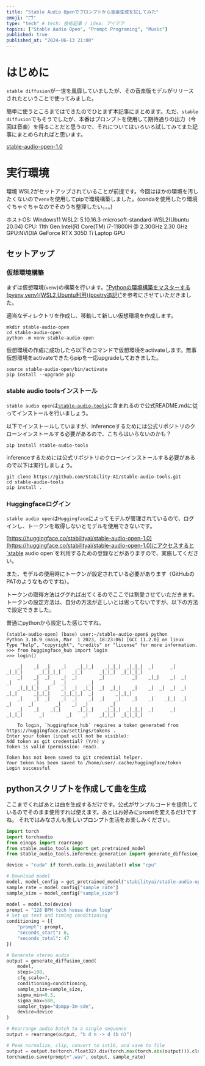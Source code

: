 ```yaml
---
title: "Stable Audio Openでプロンプトから音楽生成を試してみた"
emoji: "🗂"
type: "tech" # tech: 技術記事 / idea: アイデア
topics: ["Stable Audio Open", "Prompt Programing", "Music"]
published: true
published_at: "2024-06-13 21:00"
---
```

# はじめに
`stable diffusion`が一世を風靡していましたが、その音楽版モデルがリリースされたということで使ってみました。

簡単に使うところまではできたのでひとまず本記事にまとめます。ただ、`stable diffusion`でもそうでしたが、本番はプロンプトを使用して期待通りの出力（今回は音楽）を得ることだと思うので、それについてはいろいろ試してみてまた記事にまとめられればと思います。

[stable-audio-open-1.0](https://huggingface.co/stabilityai/stable-audio-open-1.0)

# 実行環境
環境
WSL2がセットアップされていることが前提です。今回はほかの環境を汚したくないので`venv`を使用してpipで環境構築しました。(condaを使用したり環境ぐちゃぐちゃなのでそのうち整理したい。。。)

ホストOS: Windows11
WSL2: 5.10.16.3-microsoft-standard-WSL2(Ubuntu 20.04)
CPU: 11th Gen Intel(R) Core(TM) i7-11800H @ 2.30GHz 2.30 GHz
GPU:NVIDIA GeForce RTX 3050 Ti Laptop GPU

## セットアップ
### 仮想環境構築
まずは仮想環境(`venv`)の構築を行います。["Pythonの環境構築をマスターする(pyenv,venv)(WSL2,Ubuntu利用)(poetry追記)"](https://zenn.dev/tigrebiz/articles/2822fb4de256d8)を参考にさせていただきました。

適当なディレクトリを作成し、移動して新しい仮想環境を作成します。
```
mkdir stable-audio-open
cd stable-audio-open
python -m venv stable-audio-open
```

仮想環境の作成に成功したら以下のコマンドで仮想環境をactivateします。無事仮想環境をactivateできたらpipを一応upgradeしておきました。
```
source stable-audio-open/bin/activate
pip install --upgrade pip
```

### stable audio toolsインストール
`stable audio open`は[`stable-audio-tools`](https://github.com/Stability-AI/stable-audio-tools)に含まれるので公式README.mdに従ってインストールを行いましょう。

以下でインストールしていますが、inferenceするためには公式リポジトリのクローンインストールする必要があるので、こちらはいらないのかも？
```
pip install stable-audio-tools
```
inferenceするためには公式リポジトリのクローンインストールする必要があるので以下は実行しましょう。
```
git clone https://github.com/Stability-AI/stable-audio-tools.git
cd stable-audio-tools
pip install .
```

### Huggingfaceログイン
`stable audio open`は`Huggingface`によってモデルが管理されているので、ログインし、トークンを取得しないとモデルを使用できないです。

[https://huggingface.co/stabilityai/stable-audio-open-1.0](https://huggingface.co/stabilityai/stable-audio-open-1.0)にアクセスすると`stable audio open`を利用するための登録などがありますので、実施してください。

また、モデルの使用時にトークンが設定されている必要があります（GitHubのPATのようなものですね）。

トークンの取得方法はググれば出てくるのでここでは割愛させていただきます。トークンの設定方法は、自分の方法が正しいとは思ってないですが、以下の方法で設定できました。

普通にpythonから設定した感じですね。

```
(stable-audio-open) (base) user:~/stable-audio-open$ python
Python 3.10.9 (main, Mar  1 2023, 18:23:06) [GCC 11.2.0] on linux
Type "help", "copyright", "credits" or "license" for more information.
>>> from huggingface_hub import login
>>> login()

    _|    _|  _|    _|    _|_|_|    _|_|_|  _|_|_|  _|      _|    _|_|_|      _|_|_|_|    _|_|      _|_|_|  _|_|_|_|
    _|    _|  _|    _|  _|        _|          _|    _|_|    _|  _|            _|        _|    _|  _|        _|
    _|_|_|_|  _|    _|  _|  _|_|  _|  _|_|    _|    _|  _|  _|  _|  _|_|      _|_|_|    _|_|_|_|  _|        _|_|_|
    _|    _|  _|    _|  _|    _|  _|    _|    _|    _|    _|_|  _|    _|      _|        _|    _|  _|        _|
    _|    _|    _|_|      _|_|_|    _|_|_|  _|_|_|  _|      _|    _|_|_|      _|        _|    _|    _|_|_|  _|_|_|_|

    To login, `huggingface_hub` requires a token generated from https://huggingface.co/settings/tokens .
Enter your token (input will not be visible):
Add token as git credential? (Y/n) y
Token is valid (permission: read).

Token has not been saved to git credential helper.
Your token has been saved to /home/user/.cache/huggingface/token
Login successful
```

## pythonスクリプトを作成して曲を生成
ここまでくればあとは曲を生成するだけです。公式がサンプルコードを提供しているのでそのまま使用すれば使えます。あとはお好みにpromtを変えるだけですね。
それではみなさんも楽しいプロンプト生活をお楽しみください。

```python
import torch
import torchaudio
from einops import rearrange
from stable_audio_tools import get_pretrained_model
from stable_audio_tools.inference.generation import generate_diffusion_cond

device = "cuda" if torch.cuda.is_available() else "cpu"

# Download model
model, model_config = get_pretrained_model("stabilityai/stable-audio-open-1.0")
sample_rate = model_config["sample_rate"]
sample_size = model_config["sample_size"]

model = model.to(device)
prompt = "128 BPM tech house drum loop"
# Set up text and timing conditioning
conditioning = [{
    "prompt": prompt,
    "seconds_start": 0, 
    "seconds_total": 47
}]

# Generate stereo audio
output = generate_diffusion_cond(
    model,
    steps=100,
    cfg_scale=7,
    conditioning=conditioning,
    sample_size=sample_size,
    sigma_min=0.3,
    sigma_max=500,
    sampler_type="dpmpp-3m-sde",
    device=device
)

# Rearrange audio batch to a single sequence
output = rearrange(output, "b d n -> d (b n)")

# Peak normalize, clip, convert to int16, and save to file
output = output.to(torch.float32).div(torch.max(torch.abs(output))).clamp(-1, 1).mul(32767).to(torch.int16).cpu()
torchaudio.save(prompt+".wav", output, sample_rate)
```